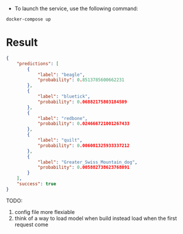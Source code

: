 - To launch the service, use the following command:
```
docker-compose up
```

# Result
```json
{
    "predictions": [
        {
            "label": "beagle",
            "probability": 0.8513785600662231
        },
        {
            "label": "bluetick",
            "probability": 0.06882175803184509
        },
        {
            "label": "redbone",
            "probability": 0.024666721001267433
        },
        {
            "label": "quilt",
            "probability": 0.006081325933337212
        },
        {
            "label": "Greater_Swiss_Mountain_dog",
            "probability": 0.005882738623768091
        }
    ],
    "success": true
}
```

TODO:
1. config file more flexiable
2. think of a way to load model when build instead load when the first request come